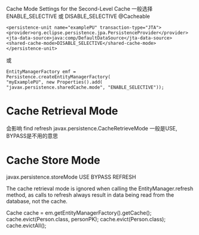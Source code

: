Cache Mode Settings for the Second-Level Cache
一般选择 ENABLE_SELECTIVE 或 DISABLE_SELECTIVE
@Cacheable

```
<persistence-unit name="examplePU" transaction-type="JTA">
<provider>org.eclipse.persistence.jpa.PersistenceProvider</provider>
<jta-data-source>java:comp/DefaultDataSource</jta-data-source>
<shared-cache-mode>DISABLE_SELECTIVE</shared-cache-mode>
</persistence-unit>
```

或
```
EntityManagerFactory emf =
Persistence.createEntityManagerFactory(
"myExamplePU", new Properties().add(
"javax.persistence.sharedCache.mode", "ENABLE_SELECTIVE"));
```

# Cache Retrieval Mode #
会影响 find refresh
javax.persistence.CacheRetrieveMode
一般是USE, BYPASS是不用的意思

# Cache Store Mode #
javax.persistence.storeMode
USE BYPASS REFRESH

The cache retrieval mode is ignored when calling the
EntityManager.refresh method, as calls to refresh always result
in data being read from the database, not the cache.

Cache cache = em.getEntityManagerFactory().getCache();
cache.evict(Person.class, personPK);
cache.evict(Person.class);
cache.evictAll();